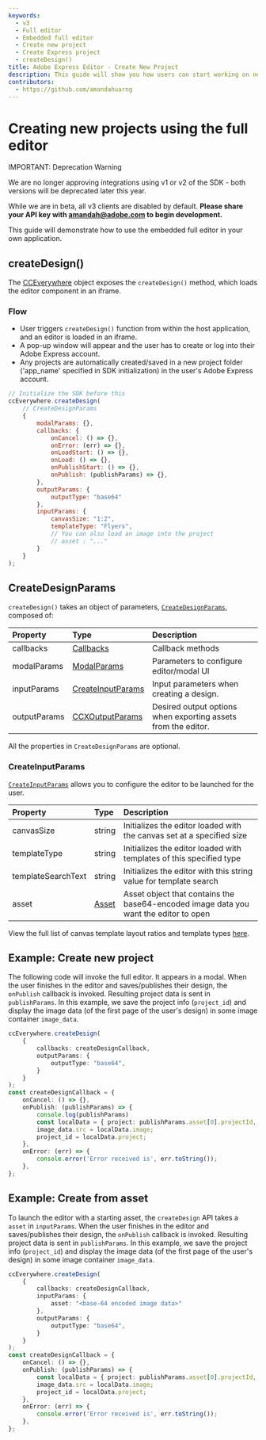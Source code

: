 ```yaml
---
keywords:
  - v3
  - Full editor
  - Embedded full editor
  - Create new project 
  - Create Express project 
  - createDesign()
title: Adobe Express Editor - Create New Project
description: This guide will show you how users can start working on new projects in an embedded Adobe Express editor. 
contributors:
  - https://github.com/amandahuarng
---
```


# Creating new projects using the full editor

<InlineAlert variant="warning" slots="header, text1, text2" />

IMPORTANT: Deprecation Warning

We are no longer approving integrations using v1 or v2 of the SDK - both versions will be deprecated later this year.

While we are in beta, all v3 clients are disabled by default. **Please share your API key with amandah@adobe.com to begin development.**

This guide will demonstrate how to use the embedded full editor in your own application. 

## createDesign()

The [CCEverywhere](../../../reference/index.md#cceverywhere) object exposes the `createDesign()` method, which loads the editor component in an iframe.

### Flow

* User triggers `createDesign()` function from within the host application, and an editor is loaded in an iframe.
* A pop-up window will appear and the user has to create or log into their Adobe Express account.
* Any projects are automatically created/saved in a new project folder ('app_name' specified in SDK initialization) in the user's Adobe Express account.

```js
// Initialize the SDK before this 
ccEverywhere.createDesign(
    // CreateDesignParams
    {
        modalParams: {},
        callbacks: {
            onCancel: () => {},
            onError: (err) => {},
            onLoadStart: () => {},
            onLoad: () => {},
            onPublishStart: () => {},
            onPublish: (publishParams) => {},
        },
        outputParams: { 
            outputType: "base64"
        },
        inputParams: { 
            canvasSize: "1:2",
            templateType: "Flyers",
            // You can also load an image into the project 
            // asset : "..."
        }
    }
); 
```

## CreateDesignParams

`createDesign()` takes an object of parameters, [`CreateDesignParams`](../../../reference/full_editor/index.md#createdesignparams), composed of:

| Property | Type| Description
| :-- | :-- | :--
| callbacks | [Callbacks](../../../reference/shared_types/index.md#callbacks) | Callback methods
| modalParams | [ModalParams](../../../reference/shared_types/index.md#modalparams) | Parameters to configure editor/modal UI
| inputParams | [CreateInputParams](#createinputparams) | Input parameters when creating a design.
| outputParams | [CCXOutputParams](../../../reference/shared_types/index.md#ccxoutputparams) | Desired output options when exporting assets from the editor.
  
All the properties in `CreateDesignParams` are optional.

### CreateInputParams

[`CreateInputParams`](../../../reference/full_editor/index.md#createinputparams) allows you to configure the editor to be launched for the user.

| Property | Type| Description
| :-- | :--| :--
| canvasSize| string | Initializes the editor loaded with the canvas set at a specified size
| templateType | string | Initializes the editor loaded with templates of this specified type
| templateSearchText | string | Initializes the editor with this string value for template search
| asset | [Asset](../../../reference/shared_types/index.md#asset) | Asset object that contains the base64-encoded image data you want the editor to open

View the full list of canvas template layout ratios and template types [here](../../../reference/types/index.md#canvasaspectid).

## Example: Create new project

The following code will invoke the full editor. It appears in a modal. When the user finishes in the editor and saves/publishes their design, the `onPublish` callback is invoked. Resulting project data is sent in `publishParams`. In this example, we save the project info (`project_id`) and display the image data (of the first page of the user's design) in some image container `image_data`.

``` ts title="create-new-project.js"
ccEverywhere.createDesign(
    {
        callbacks: createDesignCallback,
        outputParams: {
            outputType: "base64",
        }
    }
);  
const createDesignCallback = {
    onCancel: () => {},
    onPublish: (publishParams) => {
        console.log(publishParams)
        const localData = { project: publishParams.asset[0].projectId, image: publishParams.asset[0].data };
        image_data.src = localData.image;
        project_id = localData.project;
    },
    onError: (err) => {
        console.error('Error received is', err.toString());
    },
};
```

## Example: Create from asset

To launch the editor with a starting asset, the `createDesign` API takes a `asset` in `inputParams`. When the user finishes in the editor and saves/publishes their design, the `onPublish` callback is invoked. Resulting project data is sent in `publishParams`. In this example, we save the project info (`project_id`) and display the image data (of the first page of the user's design) in some image container `image_data`.

``` ts title="create-from-asset.js" hl_lines="5"
ccEverywhere.createDesign(
    {
        callbacks: createDesignCallback,
        inputParams: {
            asset: "<base-64 encoded image data>"
        },
        outputParams: {
            outputType: "base64",
        }
    }
);  
const createDesignCallback = {
    onCancel: () => {},
    onPublish: (publishParams) => {
        const localData = { project: publishParams.asset[0].projectId, image: publishParams.asset[0].data };
        image_data.src = localData.image;
        project_id = localData.project;
    },
    onError: (err) => {
        console.error('Error received is', err.toString());
    },
};
```
